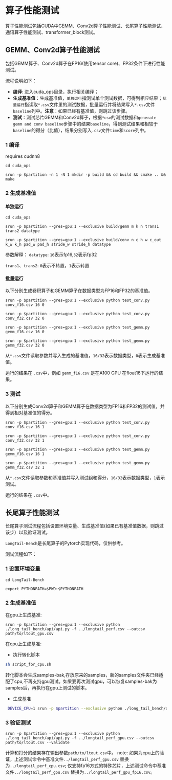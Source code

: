 
# 算子性能测试
算子性能测试包括CUDA中GEMM、Conv2d算子性能测试、长尾算子性能测试、通讯算子性能测试、transformer_block测试。
## GEMM、Conv2d算子性能测试
包括GEMM算子、Conv2d算子在FP16(使用tensor core)、FP32条件下进行性能测试。

流程说明如下：

  * **编译**: 进入cuda_ops目录，执行相关编译；
  * **生成基准值**：生成基准值，`单独运行`指测试单个测试数据，可得到相应结果；`批量运行`指读取`*.csv`文件里的测试数据，批量运行并将结果写入`*.csv`文件`baseline`列中。**注意**：如果已经有基准值，则跳过该步骤。
  * **测试**：测试芯片GEMM和Conv2d算子，根据`*csv`的测试数据和`generate gemm and conv baseline`步骤中的结果`baseline`，得到测试结果和相较于`baseline`的得分（比值），结果分别写入`.csv`文件`time`和`score`列中。

### 1 编译

requires cudnn8
```
cd cuda_ops

srun -p $partition -n 1 -N 1 mkdir -p build && cd build && cmake .. && make

```
### 2 生成基准值
#### 单独运行
```
cd cuda_ops

srun -p $partition --gres=gpu:1 --exclusive build/gemm m k n trans1 trans2 datatype

srun -p $partition --gres=gpu:1 --exclusive build/conv n c h w c_out k_w k_h pad_w pad_h stride_w stride_h datatype

```

参数解释：
`datatype`: `16`表示fp16,`32`表示fp32

`trans1`、`trans2`: `0`表示不转置，`1`表示转置
#### 批量运行

以下分別生成卷积算子和GEMM算子在数据类型为FP16和FP32的基准值。
```
srun -p $partition --gres=gpu:1 --exclusive python test_conv.py conv_f16.csv 16 0

srun -p $partition --gres=gpu:1 --exclusive python test_conv.py conv_f32.csv 32 0

srun -p $partition --gres=gpu:1 --exclusive python test_gemm.py gemm_f16.csv 16 0

srun -p $partition --gres=gpu:1 --exclusive python test_gemm.py gemm_f32.csv 32 0
```
从`*.csv`文件读取参数并写入生成的基准值，`16/32`表示数据类型，`0`表示生成基准值。

运行的结果在 `.csv`中，例如 `gemm_f16.csv` 是在A100 GPU 在float16下运行的结果。

### 3 测试
以下分别生成Conv2d算子和GEMM算子在数据类型为FP16和FP32的测试值，并得到相对基准值的得分。
```
srun -p $partition --gres=gpu:1 --exclusive python test_conv.py conv_f16.csv 16 1

srun -p $partition --gres=gpu:1 --exclusive python test_conv.py conv_f32.csv 32 1

srun -p $partition --gres=gpu:1 --exclusive python test_gemm.py gemm_f16.csv 16 1

srun -p $partition --gres=gpu:1 --exclusive python test_gemm.py gemm_f32.csv 32 1
```
从`*.csv`文件读取参数和基准值并写入测试组和得分，`16/32`表示数据类型，`1`表示测试。

运行的结果在 `.csv`中。

## 长尾算子性能测试

长尾算子测试流程包括设置环境变量、生成基准值(如果已有基准值数据，则跳过该步）以及验证测试。

`LongTail-Bench`是长尾算子的Pytorch实现代码，仅供参考。

测试流程如下：

### 1 设置环境变量
```
cd LongTail-Bench

export PYTHONPATH=$PWD:$PYTHONPATH
```
### 2 生成基准值

在gpu上生成基准:
```
srun -p $partition --gres=gpu:1 --exclusive python ./long_tail_bench/api/api.py -f ../longtail_perf.csv --outcsv path/to/ltout_gpu.csv
```

在cpu上生成基准:
* 执行转化脚本
```bash
sh script_for_cpu.sh
```
转化脚本会生成samples-bak,存放原来的samples，新的samples文件夹已经适配了cpu,不再支持gpu测试。如果要再次测试gpu，可以恢复samples-bak为samples后，再执行在gpu上测试的脚本。

* 生成基准
```bash
 DEVICE_CPU=1 srun -p $partition --exclusive python ./long_tail_bench/api/api.py -f ../longtail_perf.csv --outcsv path/to/ltout_cpu.csv
```
### 3 验证测试
```
srun -p $partition --gres=gpu:1 --exclusive python ./long_tail_bench/api/api.py -f ../longtail_perf_gpu.csv --outcsv path/to/ltout.csv --validate
```
计算和打分的结果存在输出参数`path/to/ltout.csv`中。
note:
如果为cpu上的验证，上述测试命令中基准文件`../longtail_perf_gpu.csv` 替换为`../longtail_perf_cpu.csv`;
仅支持fp16方式的特殊芯片，上述测试命令中基准文件`../longtail_perf_gpu.csv` 替换为`../longtail_perf_gpu_fp16.csv`。

